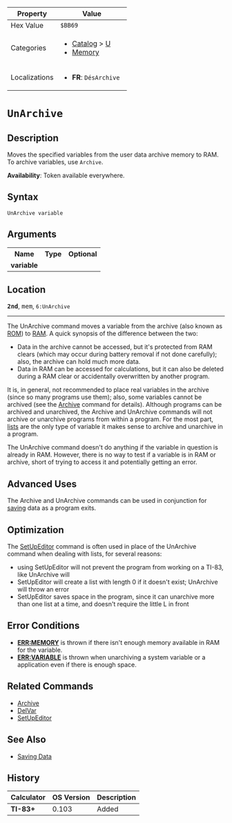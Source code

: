 | Property      | Value |
|---------------|-------|
| Hex Value     | `$BB69`|
| Categories    | <ul><li>[Catalog](<../categories/Catalog.md>) > [U](<../categories/Catalog.md#U>)</li><li>[Memory](<../categories/Memory.md>)</li></ul> |
| Localizations | <ul><li><b>FR</b>: `DésArchive `</li></ul> |

# `UnArchive `

## Description
Moves the specified variables from the user data archive memory to RAM.
To archive variables, use `Archive`.


<b>Availability</b>: Token available everywhere.

## Syntax
`UnArchive variable`

## Arguments
<table>
<tr><th>Name</th><th>Type</th><th>Optional</th></tr>

<tr><td><b>variable</b></td><td></td><td></td></tr>

</table>

## Location
<tt><kbd><b>2nd</b></kbd></tt>, <kbd>mem</kbd>, `6:UnArchive`
<hr>

The UnArchive command moves a variable from the archive (also known as [ROM](/glossary#R)) to [RAM](/glossary#R). A quick synopsis of the difference between the two:

*   Data in the archive cannot be accessed, but it's protected from RAM clears (which may occur during battery removal if not done carefully); also, the archive can hold much more data.
*   Data in RAM can be accessed for calculations, but it can also be deleted during a RAM clear or accidentally overwritten by another program.

It is, in general, not recommended to place real variables in the archive (since so many programs use them); also, some variables cannot be archived (see the [Archive](/archive) command for details). Although programs can be archived and unarchived, the Archive and UnArchive commands will not archive or unarchive programs from within a program. For the most part, [lists](/lists) are the only type of variable it makes sense to archive and unarchive in a program.

The UnArchive command doesn't do anything if the variable in question is already in RAM. However, there is no way to test if a variable is in RAM or archive, short of trying to access it and potentially getting an error.

## Advanced Uses

The Archive and UnArchive commands can be used in conjunction for [saving](/saving) data as a program exits.

## Optimization

The [SetUpEditor](/setupeditor) command is often used in place of the UnArchive command when dealing with lists, for several reasons:

*   using SetUpEditor will not prevent the program from working on a TI-83, like UnArchive will
*   SetUpEditor will create a list with length 0 if it doesn't exist; UnArchive will throw an error
*   SetUpEditor saves space in the program, since it can unarchive more than one list at a time, and doesn't require the little L in front

## Error Conditions

*   **[ERR:MEMORY](/errors#memory)** is thrown if there isn't enough memory available in RAM for the variable.
*   **[ERR:VARIABLE](/errors#variable)** is thrown when unarchiving a system variable or a application even if there is enough space.

## Related Commands

*   [Archive](/archive)
*   [DelVar](/delvar)
*   [SetUpEditor](/setupeditor)

## See Also

*   [Saving Data](/saving)

## History
| Calculator | OS Version | Description |
|------------|------------|-------------|
| <b>TI-83+</b> | 0.103 | Added |


